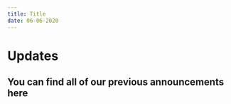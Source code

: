 ```yaml
---
title: Title
date: 06-06-2020
---
```

# Updates
## You can find all of our previous announcements here